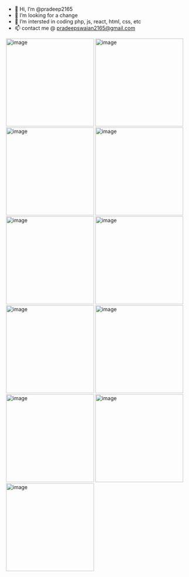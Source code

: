 - 👋 Hi, I’m @pradeep2165
- 🤝 I’m looking for a change
- 👀 I’m intersted in coding php, js, react, html, css, etc
- 📫 contact me @ pradeepswaian2165@gmail.com

<!---
pradeep2165/pradeep2165 is a ✨ special ✨ repository because its `README.md` (this file) appears on your GitHub profile.
You can click the Preview link to take a look at your changes.
--->
<img width="240" alt="image" src="https://user-images.githubusercontent.com/54628915/177182403-a3c4d83b-75ca-45e1-9884-0395b2782ef8.png">
<img width="240" alt="image" src="https://user-images.githubusercontent.com/54628915/177182582-6e726086-db1c-4d81-8e3e-37a0275aaf3b.png">
<img width="240" alt="image" src="https://user-images.githubusercontent.com/54628915/177182608-063eb8ea-361b-4028-a311-f083714c0188.png">
<img width="240" alt="image" src="https://user-images.githubusercontent.com/54628915/177182629-ee2d8c48-ce76-4da2-b187-2d15765cd5bd.png">
<img width="240" alt="image" src="https://user-images.githubusercontent.com/54628915/177182671-75097e73-4279-4939-a7b0-992a3ef6cad3.png">
<img width="240" alt="image" src="https://user-images.githubusercontent.com/54628915/177182685-cd1c3d66-591b-4e8a-9b38-dd834f9cee43.png">
<img width="240" alt="image" src="https://user-images.githubusercontent.com/54628915/177182726-e4deea45-5ae3-490d-a772-c0858b40e461.png">
<img width="240" alt="image" src="https://user-images.githubusercontent.com/54628915/177182772-290ecbf4-11cd-401d-b220-228fee2d32b1.png">
<img width="240" alt="image" src="https://user-images.githubusercontent.com/54628915/177182782-93967220-17e9-4f77-b1fe-5dd2d69cd490.png">
<img width="240" alt="image" src="https://user-images.githubusercontent.com/54628915/177182801-9ded3536-34aa-4588-8295-b4181794f5ba.png">
<img width="240" alt="image" src="https://user-images.githubusercontent.com/54628915/177182820-45961d3b-c34e-4bb5-9fc4-8c1dbad6d654.png">
